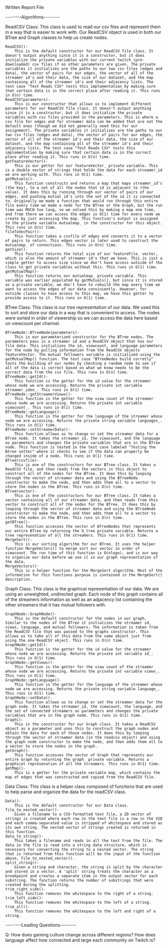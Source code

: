 Written Report File

--------Algorithms--------

ReadCSV Class:
    This class is used to read our csv files and represent them in a way that is easier to work with. Our ReadCSV object is used in both our BTree and Graph classes to help us create nodes.

    ReadCSV()-
        This is the default constructor for our ReadCSV file class. It doesn't output anything since it is a constructor, but it does initialize the private variables with our current twitch (pre-downloaded) csv files if no other parameters are given. The private variables it initializes are the paths to our two csv files (edges and data), the vector of pairs for our edges, the vector of all of the streamer id's and their data, the size of our dataset, and the map containing all of the streamer id's and their adjacency lists. The test case "Test Reads CSV" tests this implementation by making sure that certain data is in the correct place after reading it. This runs in O(n) time.
    ReadCSV(parameters)-
        This is our constructor that allows us to implement different parameters for our ReadCSV file class. It doesn't output anything since it is a constructor, but it does initialize the private variables with csv files provided in the parameters. This is where a csv file for edges and for streamer data can be added that are not the default ones (though we did not generally need this for our assignment). The private variables it initializes are the paths to our two csv files (edges and data), the vector of pairs for our edges, the vector of all of the streamer id's and their data, the size of our dataset, and the map containing all of the streamer id's and their adjacency lists. The test case "Test Reads CSV" tests this implementation by making sure that certain data is in the correct place after reading it. This runs in O(n) time.
    getFeatureVector()-
        This is our getter for our featureVector_ private variable. This is a double vector of strings that holds the data for each streamer_id we are working with. This runs in O(1) time.
    getMutuals()-
        This function constructs and returns a map that maps streamer_id's (the key), to a set of all the nodes that id is adjacent to (the value). It does this by running through our vector of pairs of our edges, and pushing mutual id's into the set of the id it is connected to. Originally we made a function that would run through this entire file every time we made a node for the BTree or the Graph, but the run time was MUCH too long, so we solved this by making a map one time, and from there we can access the edges in O(1) time for every node we create by just accessing the map. This function's output is assigned to the private variable mutualmap_ in the constructor for this object. This runs in O(n) time.
    fileToVecPair()-
        This function takes a csvfile of edges and converts it to a vector of pairs to return. This edges vector is later used to construct the mutualmap_ of connections. This runs in O(n) time.
    getSize()-
        This function returns the total size of our featureFile_ vector, which is also the amount of streamer id's that we have. This is just a simple getter to access size since we don't have access outside of the class to get private variables without this. This runs in O(1) time.
    getMutualMap()-
        This function returns our mutualmap_ private variable. This variable was earlier populated by getMutuals(), but since it is stored as a private variable, we don't have to rebuild the map every time we want to access the edges of our data conviniently. However, for outside classes to have access to this map, we have this getter to provide access to it. This runs in O(1) time.

BTree Class:
    This class is our tree representation of our data. We used this to sort and store our data in a way that is convenient to access. The nodes were sorted in order of viewership so we can access the data here based on viewcount per channel.

    BTreeNode::BTreeNode(parameters)-
        This is our parameterized constructor for the BTree nodes. The parameters pass in a streamer id and a ReadCSV object that has our file data. This initializes the id, viewcount, and language parameters for the node by pulling information from the ReadCSV objects featureVector. The mutual followers variable is initialized using the getMutualMap() function. The test case "BTreeNodes build corretly" tests the building of our nodes by checking a random node to see if all of the data is correct based on what we know needs to be the correct data from the csv file. This runs in O(n) time.
    BTreeNode::getId()-
        This function is the getter for the id value for the streamer whose node we are accessing. Returns the private int variable streamer_iden_. This runs in O(1) time.
    BTreeNode::getStreamerViews()-
        This function is the getter for the view count of the streamer whose node we are accessing. Returns the private int variable viewcount_. This runs in O(1) time.
    BTreeNode::getLanguage()-
        This function is the getter for the language of the streamer whose node we are accessing. Returns the private string variable languages_. This runs in O(1) time.
    BTreeNode::setStreamerData()-
        This function allows us to change or set the streamer data for a BTree node. It takes the streamer_id, the viewcount, and the language as parameters and changes the private variables that are in the BTree node. This function is tested in the test case labeled "Testing the Btree setter" where it checks to see if the data can properly be changed inside of a node. This runs in O(1) time.
    BTree(csvfile)-
        This is one of the constructors for our BTree class. It takes a ReadCSV file, and then reads from the vectors in this object to construct all of the nodes for the BTree. It does this by looping through the vector of streamer data and using the BTreeNode constructor to make the node, and then adds them all to a vector to store the nodes in the BTree. This runs in O(n) time.
    BTree(vector)-
        This is one of the constructors for our BTree class. It takes a vector containing all of our streamer data, and then reads from this vector to construct all of the nodes for the BTree. It does this by looping through the vector of streamer data and using the BTreeNode constructor to make the node, and then adds them all to a vector to store the nodes in the BTree. This runs in O(n) time.
    getBTree()-
        This function accesses the vector of BTreeNodes that represents our entire BTree by returning the b_tree private variable. Returns a tree represenation of all the streamers. This runs in O(1) time.
    MergeSort()-
        This is our sorting algorithm for our BTree. It uses the helper function MergeVectors() to merge sort our vector in order of viewcount. The run time of this function is O(nlogn), and is our way to organize our data before we use it in our graph representation of the data. 
    MergeVectors()-
        This is a helper function for the MergeSort algorithm. Most of the information for this functions purpose is contained in the MergeSort() description.

Graph Class:
    This class is the graphical representation of our data. We are using an unweighted, undirected graph. Each node of this graph contains all of the streamers information as well as an adjacency list containing the other streamers that it has mutual followers with.

    GraphNode::GraphNode()-
        This is the default constructor for the nodes in our graph. Similar to the nodes of the BTree it initializes the streamer id, views, language, and mutual followers. The information is taken from the ReadCSV file that was passed to the graphs constructor. This allows us to take all of this data from the same object just from using the one ReadCSV object. This runs in O(n) time.
    GraphNode::getId()-
        This function is the getter for the id value for the streamer whose node we are accessing. Returns the private int variable id_. This runs in O(1) time.
    GraphNode::getViews()-
        This function is the getter for the view count of the streamer whose node we are accessing. Returns the private int variable views_. This runs in O(1) time.
    GraphNode::getLanguage()-
        This function is the getter for the language of the streamer whose node we are accessing. Returns the private string variable language_. This runs in O(1) time.
    GraphNode::setData()-
        This function allows us to change or set the streamer data for the graph node. It takes the streamer_id, the viewcount, the language, and the set of connected streamers as parameters and changes the private variables that are in the graph node. This runs in O(1) time.
    Graph()-
        This is the constructor for our Graph class. It takes a ReadCSV object as a parameter and uses this to construct the graph nodes and obtain the data for each of those nodes. It does this by looping through the vector of streamer data (in the readcsv object) and using the graph node constructor to make the node, and then adds them all to a vector to store the nodes in the graph.
    getGraph()-
        This function accesses the vector of Graph that represents our entire Graph by returning the graph_ private variable. Returns a graphical represenation of all the streamers. This runs in O(1) time.
    getMap()-
        This is a getter for the private variable map_ which contains the map of edges that was constructed and copied from the ReadCSV file.

Data Class:
    This class is a helper class composed of functions that are used to help parse and organize the data for the readCSV class. 

    Data()- 
        This is the default constructor for our Data class. 
    file_to_nested_vector()- 
        Given a filename to a CSV-formatted text file, a 2D vector of strings is created where each row in the text file is a row in the V2D and each comma-separated value is stripped of whitespace and stored as its own string. The nested vector of strings created is returned in this function.
    data_to_string()-
        This takes a filename and reads in all the text from the file. The data in the file is read into a string data structure, which is necessary for converting the string to a nested vector. The string that is returned from this function will be the input of the function above, file_to_nested_vector().
    split_string()- 
        Given a string and character, the string is split by the character and stored in a vector. A 'split' string treats the character as a breakpoint and creates a separate item in the output vector for each substring. The function returns the number of substrings that were created during the splitting.
    trim_right_side()-
        This function removes the whitespace to the right of a string.
    trim_left_side()-
        This function removes the whitespace to the left of a string.
    trim_all()-
        This function removes the whitespace to the left and right of a string.


--------Leading Questions--------

Q: How does gaming culture change across different regions? How does language affect how connected and large each community on Twitch is?
